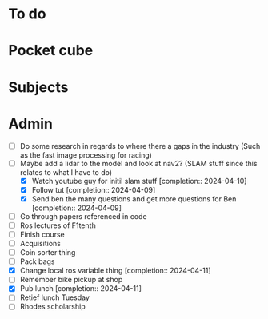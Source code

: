 # To do

# Pocket cube

# Subjects

# Admin
- [ ] Do some research in regards to where there a gaps in the industry (Such as the fast image processing for racing)
- [ ] Maybe add a lidar to the model and look at nav2? (SLAM stuff since this relates to what I have to do)
	- [x] Watch youtube guy for initil slam stuff  [completion:: 2024-04-10]
	- [x] Follow tut  [completion:: 2024-04-09]
	- [x] Send ben the many questions and get more questions for Ben  [completion:: 2024-04-09]
- [ ] Go through papers referenced in code
- [ ] Ros lectures of F1tenth
- [ ] Finish course
- [ ] Acquisitions
- [ ] Coin sorter thing
- [ ] Pack bags
- [x] Change local ros variable thing  [completion:: 2024-04-11]
- [ ] Remember bike pickup at shop
- [x] Pub lunch  [completion:: 2024-04-11]
- [ ] Retief lunch Tuesday
- [ ] Rhodes scholarship